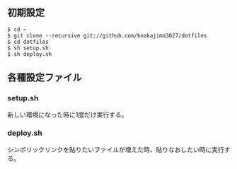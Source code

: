 ## 初期設定  

```shell
$ cd ~  
$ git clone --recursive git://github.com/knakajima3027/dotfiles  
$ cd dotfiles  
$ sh setup.sh  
$ sh deploy.sh
```  

## 各種設定ファイル

### setup.sh
新しい環境になった時に1度だけ実行する。

### deploy.sh
シンボリックリンクを貼りたいファイルが増えた時、貼りなおしたい時に実行する。
